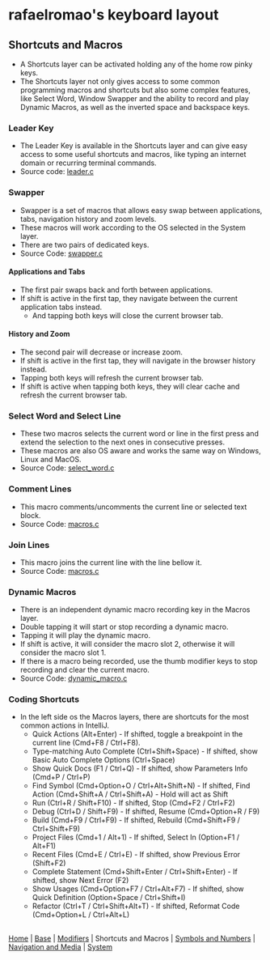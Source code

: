 # rafaelromao's keyboard layout

## Shortcuts and Macros

- A Shortcuts layer can be activated holding any of the home row pinky keys.
- The Shortcuts layer not only gives access to some common programming macros and shortcuts but also some complex features, like Select Word, Window Swapper and the ability to record and play Dynamic Macros, as well as the inverted space and backspace keys.

### Leader Key
- The Leader Key is available in the Shortcuts layer and can give easy access to some useful shortcuts and macros, like typing an internet domain or recurring terminal commands.
- Source code: [leader.c](../src/qmk/users/rafaelromao/features/leader.c)

### Swapper
- Swapper is a set of macros that allows easy swap between applications, tabs, navigation history and zoom levels.
- These macros will work according to the OS selected in the System layer.
- There are two pairs of dedicated keys.
- Source Code: [swapper.c](../src/qmk/users/rafaelromao/features/swapper.c)
#### Applications and Tabs
- The first pair swaps back and forth between applications.
- If shift is active in the first tap, they navigate between the current application tabs instead.
    - And tapping both keys will close the current browser tab.
#### History and Zoom
- The second pair will decrease or increase zoom.
- If shift is active in the first tap, they will navigate in the browser history instead.
- Tapping both keys will refresh the current browser tab.
- If shift is active when tapping both keys, they will clear cache and refresh the current browser tab.

### Select Word and Select Line
- These two macros selects the current word or line in the first press and extend the selection to the next ones in consecutive presses.
- These macros are also OS aware and works the same way on Windows, Linux and MacOS.
- Source Code: [select_word.c](../src/qmk/users/rafaelromao/features/select_word.c)

### Comment Lines
- This macro comments/uncomments the current line or selected text block.
- Source Code: [macros.c](../src/qmk/users/rafaelromao/features/macros.c)

### Join Lines
- This macro joins the current line with the line bellow it.
- Source Code: [macros.c](../src/qmk/users/rafaelromao/features/macros.c)

### Dynamic Macros
- There is an independent dynamic macro recording key in the Macros layer.
- Double tapping it will start or stop recording a dynamic macro.
- Tapping it will play the dynamic macro.
- If shift is active, it will consider the macro slot 2, otherwise it will consider the macro slot 1.
- If there is a macro being recorded, use the thumb modifier keys to stop recording and clear the current macro.
- Source Code: [dynamic_macro.c](../src/qmk/users/rafaelromao/features/dynamic_macro.c)

### Coding Shortcuts
- In the left side os the Macros layers, there are shortcuts for the most common actions in IntelliJ.
    - Quick Actions (Alt+Enter) - If shifted, toggle a breakpoint in the current line (Cmd+F8 / Ctrl+F8).
    - Type-matching Auto Complete (Ctrl+Shift+Space) - If shifted, show Basic Auto Complete Options (Ctrl+Space)
    - Show Quick Docs (F1 / Ctrl+Q) - If shifted, show Parameters Info (Cmd+P / Ctrl+P)
    - Find Symbol (Cmd+Option+O / Ctrl+Alt+Shift+N) - If shifted, Find Action (Cmd+Shift+A / Ctrl+Shift+A) - Hold will act as Shift
    - Run (Ctrl+R / Shift+F10) - If shifted, Stop (Cmd+F2 / Ctrl+F2)
    - Debug (Ctrl+D / Shift+F9) - If shifted, Resume (Cmd+Option+R / F9)
    - Build (Cmd+F9 / Ctrl+F9) - If shifted, Rebuild (Cmd+Shift+F9 / Ctrl+Shift+F9)
    - Project Files (Cmd+1 / Alt+1) - If shifted, Select In (Option+F1 / Alt+F1)
    - Recent Files (Cmd+E / Ctrl+E) - If shifted, show Previous Error (Shift+F2)
    - Complete Statement (Cmd+Shift+Enter / Ctrl+Shift+Enter) - If shifted, show Next Error (F2)
    - Show Usages (Cmd+Option+F7 / Ctrl+Alt+F7) - If shifted, show Quick Definition (Option+Space / Ctrl+Shift+I)
    - Refactor (Ctrl+T / Ctrl+Shift+Alt+T) - If shifted, Reformat Code (Cmd+Option+L / Ctrl+Alt+L)

##
[Home](../readme.md) | 
[Base](base.md) |
[Modifiers](modifiers.md) |
Shortcuts and Macros |
[Symbols and Numbers](symbols.md) |
[Navigation and Media](navigation.md) |
[System](system.md)

